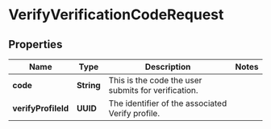 

# VerifyVerificationCodeRequest


## Properties

Name | Type | Description | Notes
------------ | ------------- | ------------- | -------------
**code** | **String** | This is the code the user submits for verification. | 
**verifyProfileId** | **UUID** | The identifier of the associated Verify profile. | 



